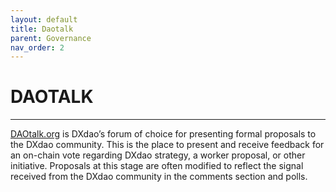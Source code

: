 ```yaml
---
layout: default
title: Daotalk
parent: Governance
nav_order: 2
---
```


# DAOTALK

___

[DAOtalk.org](https://daotalk.org/c/dx-dao/15) is DXdao’s forum of choice for presenting formal proposals to the DXdao community. This is the place to present and receive feedback for an on-chain vote regarding DXdao strategy, a worker proposal, or other initiative. Proposals at this stage are often modified to reflect the signal received from the DXdao community in the comments section and polls.